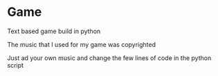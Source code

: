 # Game
Text based game build in python 

The music that I used for my game was copyrighted

Just ad your own music and change the few lines of code in the python script
